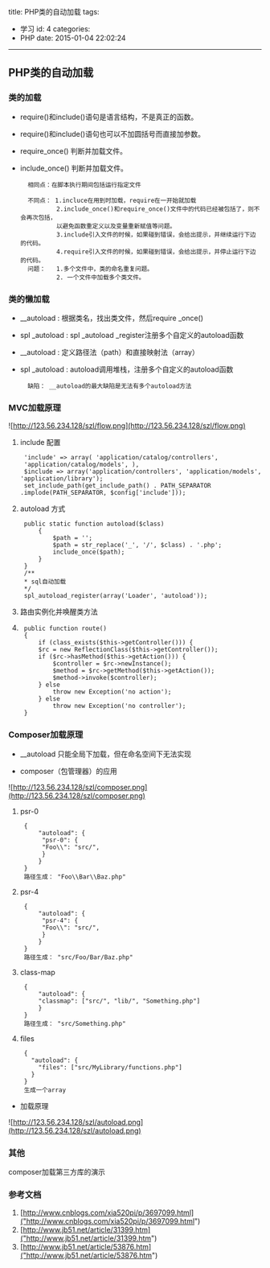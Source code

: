 title: PHP类的自动加载
tags:
  - 学习
id: 4
categories:
  - PHP
date: 2015-01-04 22:02:24
---

## PHP类的自动加载

### 类的加载

- require()和include()语句是语言结构，不是真正的函数。
- require()和include()语句也可以不加圆括号而直接加参数。
- require_once() 判断并加载文件。
- include_once() 判断并加载文件。 

		相同点：在脚本执行期间包括运行指定文件

    	不同点： 1.incluce在用到时加载，require在一开始就加载
           	    2.include_once()和require_once()文件中的代码已经被包括了，则不会再次包括，
                以避免函数重定义以及变量重新赋值等问题。
				3.include引入文件的时候，如果碰到错误，会给出提示，并继续运行下边的代码。
				4.require引入文件的时候，如果碰到错误，会给出提示，并停止运行下边的代码。
		问题：   1.多个文件中，类的命名重复问题。
				2. 一个文件中加载多个类文件。


### 类的懒加载

- __autoload : 根据类名，找出类文件，然后require _once()
- spl _autoload : spl _autoload _register注册多个自定义的autoload函数

- __autoload : 定义路径法（path）和直接映射法（array）

- spl _autoload : autoload调用堆栈，注册多个自定义的autoload函数

		缺陷： __autoload的最大缺陷是无法有多个autoload方法 

### MVC加载原理

![http://123.56.234.128/szl/flow.png](http://123.56.234.128/szl/flow.png)

1. include 配置

		'include' => array( 'application/catalog/controllers',
		'application/catalog/models', ),
		$include => array('application/controllers', 'application/models', 'application/library'); 
		set_include_path(get_include_path() . PATH_SEPARATOR .implode(PATH_SEPARATOR, $config['include']));

2. autoload 方式

		public static function autoload($class) 
			{ 
				$path = ''; 
				$path = str_replace('_', '/', $class) . '.php'; 
				include_once($path); 
			} 
		} 
		/** 
		* sql自动加载 
		*/ 
		spl_autoload_register(array('Loader', 'autoload')); 

3. 路由实例化并唤醒类方法
4. 
		public function route() 
		{ 
			if (class_exists($this->getController())) { 
			$rc = new ReflectionClass($this->getController()); 
			if ($rc->hasMethod($this->getAction())) { 
				$controller = $rc->newInstance(); 
				$method = $rc->getMethod($this->getAction()); 
				$method->invoke($controller); 
			} else 
				throw new Exception('no action'); 
			} else 
				throw new Exception('no controller'); 
		} 

### Composer加载原理

- __autoload 只能全局下加载，但在命名空间下无法实现

- composer（包管理器）的应用

![http://123.56.234.128/szl/composer.png](http://123.56.234.128/szl/composer.png)
	
1. psr-0
	
		{
  			"autoload": {
   			 "psr-0": {
     		 "Foo\\": "src/",
   			 }
  			}
		}
		路径生成： "Foo\\Bar\\Baz.php" 
2. psr-4
	
		{
  			"autoload": {
   			 "psr-4": {
     		 "Foo\\": "src/",
   			 }
  			}
		}
		路径生成： "src/Foo/Bar/Baz.php"
3. class-map
	
		{
			"autoload": {
			"classmap": ["src/", "lib/", "Something.php"]
			}
		}
		路径生成： "src/Something.php"
4. files
	 
		{
		  "autoload": {
		    "files": ["src/MyLibrary/functions.php"]
		  }
		}
		生成一个array


- 加载原理

![http://123.56.234.128/szl/autoload.png](http://123.56.234.128/szl/autoload.png)


### 其他

composer加载第三方库的演示

### 参考文档
1. [http://www.cnblogs.com/xia520pi/p/3697099.html]("http://www.cnblogs.com/xia520pi/p/3697099.html")
2. [http://www.jb51.net/article/31399.htm]("http://www.jb51.net/article/31399.htm")
3. [http://www.jb51.net/article/53876.htm]("http://www.jb51.net/article/53876.htm")
